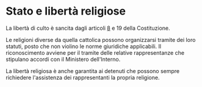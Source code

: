 # Stato e libertà religiose

La libertà di culto è sancita dagli articoli [8](12a.md#articolo-8) e 19 della
Costituzione.

Le religioni diverse da quella cattolica possono organizzarsi tramite dei loro
statuti, posto che non violino le norme giuridiche applicabili. Il
riconoscimento avviene per il tramite delle relative rappresentanze che
stipulano accordi con il Ministero dell'Interno.

La libertà religiosa è anche garantita ai detenuti che possono sempre richiedere
l'assistenza dei rappresentanti la propria religione.
